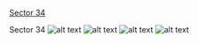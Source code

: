 [Sector 34](#sector34)

<a name = "sector34"></a>
Sector 34
![alt text](/images/HATS-39_Sector_34/HATS-39_Sector_34_a_TimeSeries.png)
![alt text](/images/HATS-39_Sector_34/HATS-39_Sector_34_b_FoldedLightCurve.png)
![alt text](/images/HATS-39_Sector_34/HATS-39_Sector_34_b_IndividualTransitsWithFit.png)
![alt text](/images/HATS-39_Sector_34/HATS-39_Sector_34_c_TimingResiduals.png)

